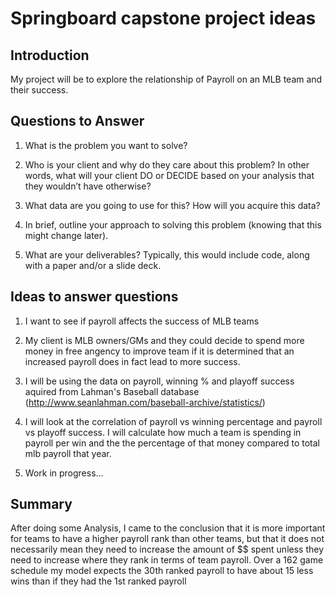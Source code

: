 # Springboard capstone project ideas
## Introduction
My project will be to explore the relationship of Payroll on an MLB team and their success.

## Questions to Answer

1. What is the problem you want to solve?

2. Who is your client and why do they care about this problem? In other words, what will your client DO or DECIDE based on your analysis that they wouldn’t have otherwise?

3. What data are you going to use for this? How will you acquire this data?

4. In brief, outline your approach to solving this problem (knowing that this might change later).

5. What are your deliverables? Typically, this would include code, along with a paper and/or a slide deck.

## Ideas to answer questions

1. I want to see if payroll affects the success of MLB teams

2. My client is MLB owners/GMs and they could decide to spend more money in free angency to improve team if it is determined that an increased payroll does in fact lead to more success.

3. I will be using the data on payroll, winning % and playoff success aquired from Lahman's Baseball database (http://www.seanlahman.com/baseball-archive/statistics/)

4. I will look at the correlation of payroll vs winning percentage and payroll vs playoff success. I will calculate how much a team is 
spending in payroll per win and the the percentage of that money compared to total mlb payroll that year.

5. Work in progress...

## Summary
After doing some Analysis, I came to the conclusion that it is more important for teams to have a higher payroll rank than other teams, but that it does not necessarily mean they need to increase the amount of $$ spent unless they need to increase where they rank in terms of team payroll. Over a 162 game schedule my model expects the 30th ranked payroll to have about 15 less wins than if they had the 1st ranked payroll
